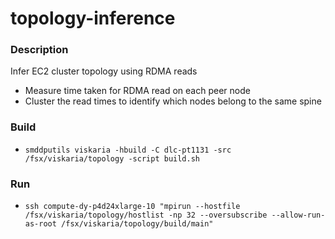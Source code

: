 # topology-inference

### Description
Infer EC2 cluster topology using RDMA reads

- Measure time taken for RDMA read on each peer node
- Cluster the read times to identify which nodes belong to the same spine

### Build
* `smddputils viskaria -hbuild -C dlc-pt1131 -src /fsx/viskaria/topology -script build.sh`

### Run
* `ssh compute-dy-p4d24xlarge-10 "mpirun --hostfile /fsx/viskaria/topology/hostlist -np 32 --oversubscribe --allow-run-as-root /fsx/viskaria/topology/build/main"`
